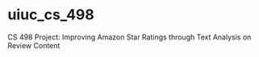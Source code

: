# uiuc_cs_498
CS 498 Project: Improving Amazon Star Ratings through Text Analysis on Review Content
